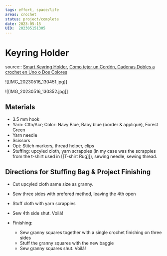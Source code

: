 ```yaml
---
tags: effort, space/life
areas: crochet
status: project/complete
date: 2023-05-15
UID:  202305151305
---
```


# Keyring Holder
source:: [Smart Keyring Holder](https://youtu.be/vfjBhRNYXbE), [Cómo tejer un Cordón, Cadenas Dobles a crochet en Uno o Dos Colores](https://youtu.be/AzdD5YfIZbw)

![[IMG_20230516_130451.jpg]]

![[IMG_20230516_130352.jpg]]

## Materials
- 3.5 mm hook
- Yarn: Cttn/Acr; Color: Navy Blue, Baby blue (border & appliqué), Forest Green
- Yarn needle
- Scissors
- Opt: Stitch markers, thread helper, clips
- Stuffing: upcyled cloth, yarn scrappies (in my case was the scrappies from the t-shirt used in [[T-shirt Rug]]), sewing needle, sewing thread.

## Directions for Stuffing Bag & Project Finishing 
- Cut upcyled cloth same size as granny.
- Sew three sides with prefered method, leaving the 4th open
- Stuff cloth with yarn scrappies
- Sew 4th side shut. Voilá!

- Finishing: 
	- Sew granny squares together with a single crochet finishing on three sides 
	- Stuff the granny squares with the new baggie
	- Sew granny squares shut. Voilá!